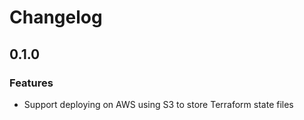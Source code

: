 # Changelog

## 0.1.0

### Features
- Support deploying on AWS using S3 to store Terraform state files

